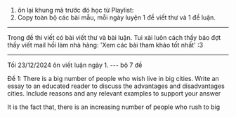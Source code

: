 
1. ôn lại khung mà trước đó học từ Playlist: 
2. Copy toàn bộ các bài mẫu, mỗi ngày luyện 1 đề viết thư và 1 đề luận. 

---
Trong đề thi viết có bài viết thư và bài luận. Tui xài luôn cách thầy bảo đợt thầy viết mail hồi làm nhà hàng: 'Xem các bài tham khảo tốt nhất' :3

---
Tối 23/12/2024 ôn viết luận ngày 1. --- bộ 7 đề 

Đề 1: There is a big number of people who wish live in big cities. 
Write an essay to an educated reader to discuss the advantages and disadvantages cities. Include reasons and any relevant examples to support your answer

It is the fact that, there is an increasing number of people who rush to big 